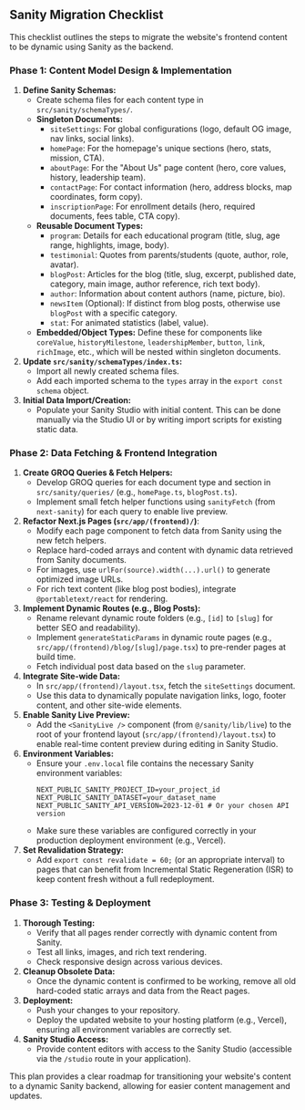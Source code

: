 ## Sanity Migration Checklist

This checklist outlines the steps to migrate the website's frontend content to be dynamic using Sanity as the backend.

### Phase 1: Content Model Design & Implementation

1.  **Define Sanity Schemas:**
    *   Create schema files for each content type in `src/sanity/schemaTypes/`.
    *   **Singleton Documents:**
        *   `siteSettings`: For global configurations (logo, default OG image, nav links, social links).
        *   `homePage`: For the homepage's unique sections (hero, stats, mission, CTA).
        *   `aboutPage`: For the "About Us" page content (hero, core values, history, leadership team).
        *   `contactPage`: For contact information (hero, address blocks, map coordinates, form copy).
        *   `inscriptionPage`: For enrollment details (hero, required documents, fees table, CTA copy).
    *   **Reusable Document Types:**
        *   `program`: Details for each educational program (title, slug, age range, highlights, image, body).
        *   `testimonial`: Quotes from parents/students (quote, author, role, avatar).
        *   `blogPost`: Articles for the blog (title, slug, excerpt, published date, category, main image, author reference, rich text body).
        *   `author`: Information about content authors (name, picture, bio).
        *   `newsItem` (Optional): If distinct from blog posts, otherwise use `blogPost` with a specific category.
        *   `stat`: For animated statistics (label, value).
    *   **Embedded/Object Types:** Define these for components like `coreValue`, `historyMilestone`, `leadershipMember`, `button`, `link`, `richImage`, etc., which will be nested within singleton documents.
2.  **Update `src/sanity/schemaTypes/index.ts`:**
    *   Import all newly created schema files.
    *   Add each imported schema to the `types` array in the `export const schema` object.
3.  **Initial Data Import/Creation:**
    *   Populate your Sanity Studio with initial content. This can be done manually via the Studio UI or by writing import scripts for existing static data.

### Phase 2: Data Fetching & Frontend Integration

1.  **Create GROQ Queries & Fetch Helpers:**
    *   Develop GROQ queries for each document type and section in `src/sanity/queries/` (e.g., `homePage.ts`, `blogPost.ts`).
    *   Implement small fetch helper functions using `sanityFetch` (from `next-sanity`) for each query to enable live preview.
2.  **Refactor Next.js Pages (`src/app/(frontend)/`)**:
    *   Modify each page component to fetch data from Sanity using the new fetch helpers.
    *   Replace hard-coded arrays and content with dynamic data retrieved from Sanity documents.
    *   For images, use `urlFor(source).width(...).url()` to generate optimized image URLs.
    *   For rich text content (like blog post bodies), integrate `@portabletext/react` for rendering.
3.  **Implement Dynamic Routes (e.g., Blog Posts):**
    *   Rename relevant dynamic route folders (e.g., `[id]` to `[slug]` for better SEO and readability).
    *   Implement `generateStaticParams` in dynamic route pages (e.g., `src/app/(frontend)/blog/[slug]/page.tsx`) to pre-render pages at build time.
    *   Fetch individual post data based on the `slug` parameter.
4.  **Integrate Site-wide Data:**
    *   In `src/app/(frontend)/layout.tsx`, fetch the `siteSettings` document.
    *   Use this data to dynamically populate navigation links, logo, footer content, and other site-wide elements.
5.  **Enable Sanity Live Preview:**
    *   Add the `<SanityLive />` component (from `@/sanity/lib/live`) to the root of your frontend layout (`src/app/(frontend)/layout.tsx`) to enable real-time content preview during editing in Sanity Studio.
6.  **Environment Variables:**
    *   Ensure your `.env.local` file contains the necessary Sanity environment variables:
        ```
        NEXT_PUBLIC_SANITY_PROJECT_ID=your_project_id
        NEXT_PUBLIC_SANITY_DATASET=your_dataset_name
        NEXT_PUBLIC_SANITY_API_VERSION=2023-12-01 # Or your chosen API version
        ```
    *   Make sure these variables are configured correctly in your production deployment environment (e.g., Vercel).
7.  **Set Revalidation Strategy:**
    *   Add `export const revalidate = 60;` (or an appropriate interval) to pages that can benefit from Incremental Static Regeneration (ISR) to keep content fresh without a full redeployment.

### Phase 3: Testing & Deployment

1.  **Thorough Testing:**
    *   Verify that all pages render correctly with dynamic content from Sanity.
    *   Test all links, images, and rich text rendering.
    *   Check responsive design across various devices.
2.  **Cleanup Obsolete Data:**
    *   Once the dynamic content is confirmed to be working, remove all old hard-coded static arrays and data from the React pages.
3.  **Deployment:**
    *   Push your changes to your repository.
    *   Deploy the updated website to your hosting platform (e.g., Vercel), ensuring all environment variables are correctly set.
4.  **Sanity Studio Access:**
    *   Provide content editors with access to the Sanity Studio (accessible via the `/studio` route in your application).

This plan provides a clear roadmap for transitioning your website's content to a dynamic Sanity backend, allowing for easier content management and updates.
